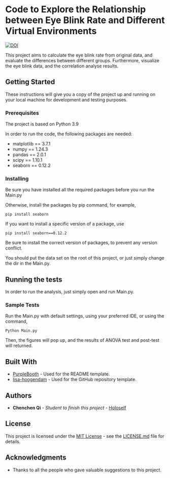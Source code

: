 # Code to Explore the Relationship between Eye Blink Rate and Different Virtual Environments

[![DOI](https://zenodo.org/badge/647163800.svg)](https://zenodo.org/badge/latestdoi/647163800)

This project aims to calculate the eye blink rate from original data,
and evaluate the differences between different groups. Furthermore,
visualize the eye blink data, and the correlation analyse results.

## Getting Started

These instructions will give you a copy of the project up and running on your local machine for development and testing purposes.

### Prerequisites

The project is based on Python 3.9

In order to run the code, the following packages are needed:
- matplotlib == 3.7.1 
- numpy == 1.24.3
- pandas == 2.0.1
- scipy == 1.10.1
- seaborn == 0.12.2

### Installing

Be sure you have installed all the required packages before you run the Main.py

Otherwise, install the packages by pip command, for example,

    pip install seaborn

If you want to install a specific version of a package, use

    pip install seaborn==0.12.2

Be sure to install the correct version of packages, to prevent any version conflict.

You should put the data set on the root of this project, or just simply change the dir in the Main.py.


## Running the tests

In order to run the analysis, just simply open and run Main.py.

### Sample Tests

Run the Main.py with default settings, using your preferred IDE, or using the command,

    Python Main.py

Then, the figures will pop up, and the results of ANOVA test and post-test will returned.

## Built With

  - [PurpleBooth](https://github.com/PurpleBooth/a-good-readme-template) - Used
    for the README template.
  - [lisa-hoogendam](https://github.com/lisa-hoogendam/IER_2023) - Used for the GitHub 
    repository template.
    
## Authors

  - **Chenchen Qi** - *Student to finish this project* -
    [Holoself](https://github.com/Holoself)
    
## License

This project is licensed under the [MIT License](LICENSE.md) - see the [LICENSE.md](LICENSE.md) file for
details.

## Acknowledgments

  - Thanks to all the people who gave valuable suggestions to this project.

